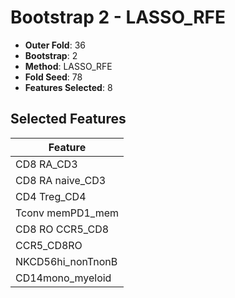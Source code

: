 # Bootstrap 2 - LASSO_RFE

- **Outer Fold**: 36
- **Bootstrap**: 2
- **Method**: LASSO_RFE
- **Fold Seed**: 78
- **Features Selected**: 8

## Selected Features

| Feature |
|---------|
| CD8 RA_CD3 |
| CD8 RA naive_CD3 |
| CD4 Treg_CD4 |
| Tconv memPD1_mem |
| CD8 RO CCR5_CD8 |
| CCR5_CD8RO |
| NKCD56hi_nonTnonB |
| CD14mono_myeloid |
